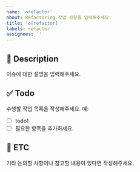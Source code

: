 ```yaml
---
name: '♻️refactor'
about: Refactoring 작업 사항을 입력해주세요.
title: '♻️[refactor] '
labels: refactor
assignees: ''
---
```


## 📌 Description

이슈에 대한 설명을 입력해주세요.

## ✅ Todo

수행할 작업 목록을 작성해주세요. 예:

- [ ] todo1
- [ ] 필요한 항목을 추가하세요.

## 📎 ETC

기타 논의할 사항이나 참고할 내용이 있다면 작성해주세요.
